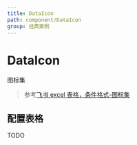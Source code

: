 ```yaml
---
title: DataIcon
path: component/DataIcon
group: 经典案例
---
```


# DataIcon

图标集

> 参考<a href="https://www.feishu.cn/hc/zh-CN/articles/360049067529-%E5%9C%A8%E8%A1%A8%E6%A0%BC%E4%B8%AD%E4%BD%BF%E7%94%A8%E6%9D%A1%E4%BB%B6%E6%A0%BC%E5%BC%8F#tabs0|lineguid-5rIep" target="_blank" rel="noopener noreferrer">飞书 excel 表格，条件格式-图标集</a>

## 配置表格

TODO

<!-- <code src="./demo/index.tsx"></code> -->
